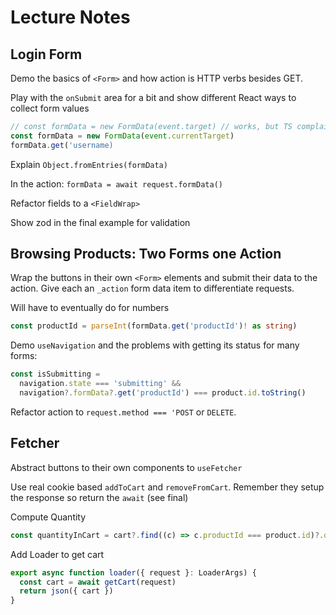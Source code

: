 # Lecture Notes

## Login Form

Demo the basics of `<Form>` and how action is HTTP verbs besides GET.

Play with the `onSubmit` area for a bit and show different React ways to collect form values

```js
// const formData = new FormData(event.target) // works, but TS complains
const formData = new FormData(event.currentTarget)
formData.get('username)
```

Explain `Object.fromEntries(formData)`

In the action: `formData = await request.formData()`

Refactor fields to a `<FieldWrap>`

Show zod in the final example for validation

## Browsing Products: Two Forms one Action

Wrap the buttons in their own `<Form>` elements and submit their data to the action. Give each an `_action` form data item to differentiate requests.

Will have to eventually do for numbers

```ts
const productId = parseInt(formData.get('productId')! as string)
```

Demo `useNavigation` and the problems with getting its status for many forms:

```ts
const isSubmitting =
  navigation.state === 'submitting' &&
  navigation?.formData?.get('productId') === product.id.toString()
```

Refactor action to `request.method === 'POST` or `DELETE`.

## Fetcher

Abstract buttons to their own components to `useFetcher`

Use real cookie based `addToCart` and `removeFromCart`. Remember they setup the response so return the `await` (see final)

Compute Quantity

```ts
const quantityInCart = cart?.find((c) => c.productId === product.id)?.quantity || 0
```

Add Loader to get cart

```ts
export async function loader({ request }: LoaderArgs) {
  const cart = await getCart(request)
  return json({ cart })
}
```
